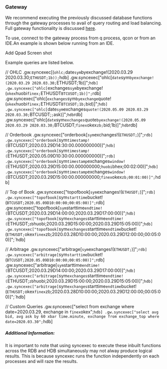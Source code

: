 ### Gateway

We recommend executing the previously discussed database functions through the gateway processes
to avail of query routing and load balancing. Full gateway functionality is discussed [here](http://aquaqanalytics.github.io/TorQ/Processes/#gateway).

To use, connect to the gateway process from q process, qcon or from an IDE.An example is shown below 
running from an IDE.

Add Qpad Screen shot

Example queries are listed below.

   // OHLC 
   .gw.syncexec[(`ohlc;`date`sym`byexchange!(2020.03.29 2020.03.30;`ETHUSDT;1b));`hdb]
   .gw.syncexec["ohlc[`date`sym`byexchange!(2020.03.29 2020.03.30;`ETHUSDT;1b)]";`hdb]
   .gw.syncexec["ohlc[`exchanges`sym`byexchange!(`okex`huobi`finex;`ETHUSDT`BTCUSDT;1b)]";`rdb]
   .gw.syncexec["ohlc[`exchanges`sym`byexchange`quote!(`okex`huobi`finex;`ETHUSDT`BTCUSDT;1b;`bid)]";`hdb]
   .gw.syncexec["ohlc[`date`sym`exchanges`quote!(2020.05.09 2020.03.29 2020.03.30;`BTCUSDT;`;`ask)]";`hdb`rdb]
   .gw.syncexec["ohlc[`date`sym`exchanges`quote`byexchange!(2020.05.09 2020.03.29 2020.03.30;`BTCUSDT;`finex`okex`zb;`bid;1b)]";`hdb`rdb]

   // Orderbook
   .gw.syncexec["orderbook[`sym`exchanges!(`ETHUSDT;`)]";`rdb]
   .gw.syncexec["orderbook[`sym`timestamp!(`BTCUSDT;2020.03.29D14:30:00.000000000)]";`hdb]
   .gw.syncexec["orderbook[`sym`timestamp!(`ETHUSDT;2020.05.09D10:30:00.000000000)]";`rdb]
   .gw.syncexec["orderbook[`sym`timestamp`exchanges`window!(`ETHUSDT;2020.03.29D15:00:00.000000000;`huobi`bhex;00:02:00)]";`hdb]
   .gw.syncexec["orderbook[`sym`timestamp`exchanges`window!(`BTCUSDT;2020.03.29D15:00:00.000000000;`finex`okex`zb;00:01:00)]";`hdb]

   // Top of Book
   .gw.syncexec["topofbook[`sym`exchanges!(`ETHUSDT;`)]";`rdb]
   .gw.syncexec["topofbook[`sym`starttime`bucket!(`BTCUSDT;2020.05.09D10:00:00;00:05:00)]";`rdb]
   .gw.syncexec["topofbook[`sym`starttime`endtime!(`BTCUSDT;2020.03.29D14:00:00;2020.03.29D17:00:00)]";`hdb]
   .gw.syncexec["topofbook[`sym`exchanges`starttime`endtime!(`ETHUSDT;`zb`huobi;2020.03.29D15:00:00;2020.03.29D15:05:00)]";`hdb]
   .gw.syncexec["topofbook[`sym`exchanges`starttime`endtime`bucket!(`ETHUSDT;`okex`finex`zb;2020.03.28D10:00:00;2020.03.29D12:00:00;00:05:00)]";`hdb]

   // Arbitrage
   .gw.syncexec["arbitrage[`sym`exchanges!(`ETHUSDT;`)]";`rdb]
   .gw.syncexec["arbitrage[`sym`starttime`bucket!(`BTCUSDT;2020.05.09D10:00:00;00:05:00)]";`rdb]
   .gw.syncexec["arbitrage[`sym`starttime`endtime!(`BTCUSDT;2020.03.29D14:00:00;2020.03.29D17:00:00)]";`hdb]
   .gw.syncexec["arbitrage[`sym`exchanges`starttime`endtime!(`ETHUSDT;`zb`huobi;2020.03.29D15:00:00;2020.03.29D15:05:00)]";`hdb]
   .gw.syncexec["arbitrage[`sym`exchanges`starttime`endtime`bucket!(`ETHUSDT;`okex`finex`zb;2020.03.28D10:00:00;2020.03.29D12:00:00;00:05:00)]";`hdb]


   // Custom Queries
   .gw.syncexec["select from exchange where date=2020.03.29, exchange in `finex`okex";`hdb]
   .gw.syncexec["select avg bid, avg ask by 60 xbar time.minute, exchange from exchange_top where date=2020.03.30";`hdb]

##### Additional Information:

It is important to note that using syncexec to execute these inbuilt functions across the RDB
and HDB simultaneously may not alway produce logical results. This is because syncexec runs the
function independently on each processes and will raze the results.

